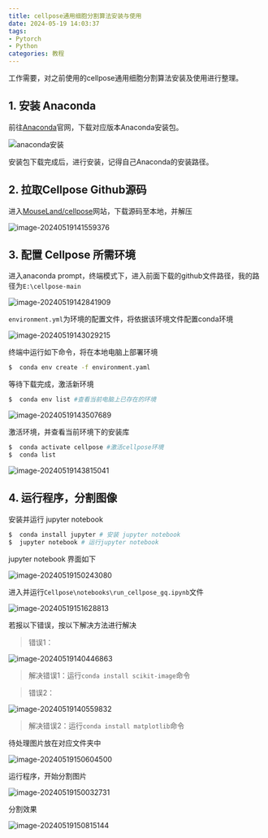 ```yaml
---
title: cellpose通用细胞分割算法安装与使用
date: 2024-05-19 14:03:37
tags:
- Pytorch
- Python
categories: 教程
---
```


工作需要，对之前使用的cellpose通用细胞分割算法安装及使用进行整理。

<!-- more -->

## 1. 安装 Anaconda

前往[Anaconda](https://www.anaconda.com/products/individual)官网，下载对应版本Anaconda安装包。

![anaconda安装](cellpose通用细胞分割算法安装与使用/anaconda安装.jpg)

安装包下载完成后，进行安装，记得自己Anaconda的安装路径。

## 2. 拉取Cellpose Github源码

进入[MouseLand/cellpose](https://github.com/MouseLand/cellpose)网站，下载源码至本地，并解压

![image-20240519141559376](cellpose通用细胞分割算法安装与使用/image-20240519141559376.png)

## 3. 配置 Cellpose 所需环境

进入anaconda prompt，终端模式下，进入前面下载的github文件路径，我的路径为`E:\cellpose-main`

![image-20240519142841909](cellpose通用细胞分割算法安装与使用/image-20240519142841909.png)

`environment.yml`为环境的配置文件，将依据该环境文件配置conda环境

![image-20240519143029215](cellpose通用细胞分割算法安装与使用/image-20240519143029215.png)

终端中运行如下命令，将在本地电脑上部署环境

```BASH
$  conda env create -f environment.yaml
```

等待下载完成，激活新环境

```bash
$  conda env list #查看当前电脑上已存在的环境
```

![image-20240519143507689](cellpose通用细胞分割算法安装与使用/image-20240519143507689.png)

激活环境，并查看当前环境下的安装库

```bash
$  conda activate cellpose #激活cellpose环境
$  conda list
```

![image-20240519143815041](cellpose通用细胞分割算法安装与使用/image-20240519143815041.png)

## 4. 运行程序，分割图像

安装并运行 jupyter notebook

```bash
$  conda install jupyter # 安装 jupyter notebook
$  jupyter notebook # 运行jupyter notebook
```

jupyter notebook 界面如下

![image-20240519150243080](cellpose通用细胞分割算法安装与使用/image-20240519150243080.png)

进入并运行`Cellpose\notebooks\run_cellpose_gq.ipynb`文件

![image-20240519151628813](cellpose通用细胞分割算法安装与使用/image-20240519151628813.png)

 若报以下错误，按以下解决方法进行解决

> 错误1：

![image-20240519140446863](cellpose通用细胞分割算法安装与使用/image-20240519140446863.png)

> 解决错误1：运行`conda install scikit-image`命令

> 错误2：

![image-20240519140559832](cellpose通用细胞分割算法安装与使用/image-20240519140559832.png)

> 解决错误2：运行`conda install matplotlib`命令

待处理图片放在对应文件夹中

![image-20240519150604500](cellpose通用细胞分割算法安装与使用/image-20240519150604500.png)

运行程序，开始分割图片

![image-20240519150032731](cellpose通用细胞分割算法安装与使用/image-20240519150032731.png)

分割效果

![image-20240519150815144](cellpose通用细胞分割算法安装与使用/image-20240519150815144.png)
